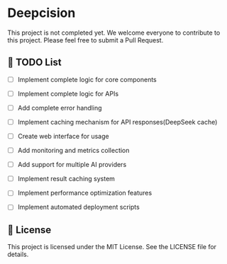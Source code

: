 # Deepcision

This project is not completed yet. We welcome everyone to contribute to this project. Please feel free to submit a Pull Request.

## 📝 TODO List

- [ ] Implement complete logic for core components
- [ ] Implement complete logic for APIs
- [ ] Add complete error handling
- [ ] Implement caching mechanism for API responses(DeepSeek cache)
- [ ] Create web interface for usage
- [ ] Add monitoring and metrics collection
- [ ] Add support for multiple AI providers

- [ ] Implement result caching system
- [ ] Implement performance optimization features
- [ ] Implement automated deployment scripts


## 📄 License

This project is licensed under the MIT License. See the LICENSE file for details.
